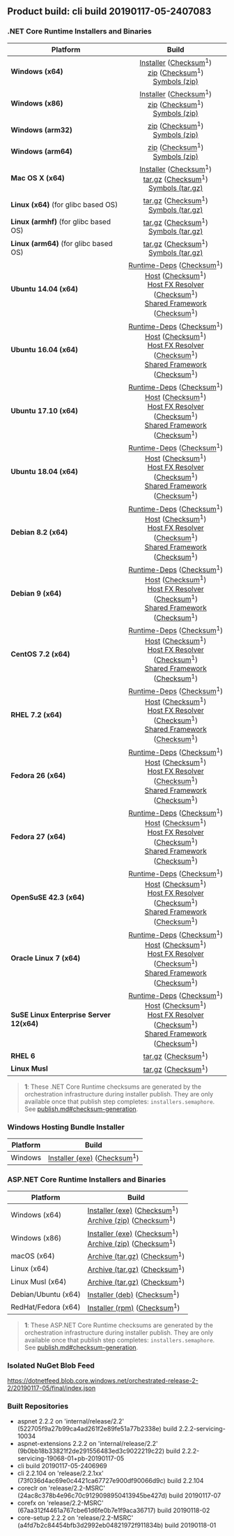 ## Product build: cli build 20190117-05-2407083

### .NET Core Runtime Installers and Binaries

| Platform | Build |
|---------|:----------:|
| **Windows (x64)**                         | [Installer][win-x64-installer] ([Checksum][win-x64-installer-checksum]<sup>1</sup>)<br>[zip][win-x64-zip]   ([Checksum][win-x64-zip-checksum]<sup>1</sup>)<br>[Symbols (zip)][win-x64-symbols-zip]   |
| **Windows (x86)**                         | [Installer][win-x86-installer] ([Checksum][win-x86-installer-checksum]<sup>1</sup>)<br>[zip][win-x86-zip]   ([Checksum][win-x86-zip-checksum]<sup>1</sup>)<br>[Symbols (zip)][win-x86-symbols-zip]   |
| **Windows (arm32)**                       |                                                                                        [zip][win-arm-zip]   ([Checksum][win-arm-zip-checksum]<sup>1</sup>)<br>[Symbols (zip)][win-arm-symbols-zip]   |
| **Windows (arm64)**                       |                                                                                        [zip][win-arm64-zip] ([Checksum][win-arm64-zip-checksum]<sup>1</sup>)<br>[Symbols (zip)][win-arm64-symbols-zip] |
| **Mac OS X (x64)**                        | [Installer][osx-installer] ([Checksum][osx-installer-checksum]<sup>1</sup>)<br>[tar.gz][osx-targz]          ([Checksum][osx-targz-checksum]<sup>1</sup>)<br>[Symbols (tar.gz)][osx-symbols-targz]       |
| **Linux (x64)** (for glibc based OS)      |                                                                                        [tar.gz][linux-x64-targz] ([Checksum][linux-x64-targz-checksum]<sup>1</sup>)<br>[Symbols (tar.gz)][linux-x64-symbols-targz] |
| **Linux (armhf)** (for glibc based OS)    |                                                                                        [tar.gz][linux-arm-targz] ([Checksum][linux-arm-targz-checksum]<sup>1</sup>)<br>[Symbols (tar.gz)][linux-arm-symbols-targz] |
| **Linux (arm64)** (for glibc based OS)    |                                                                                        [tar.gz][linux-arm64-targz] ([Checksum][linux-arm64-targz-checksum]<sup>1</sup>)<br>[Symbols (tar.gz)][linux-arm64-symbols-targz] |
| **Ubuntu 14.04 (x64)**                    | [Runtime-Deps][ubuntu-14.04-runtime-deps] ([Checksum][ubuntu-14.04-runtime-deps-checksum]<sup>1</sup>)<br>[Host][deb-package-host] ([Checksum][deb-package-host-checksum]<sup>1</sup>)<br>[Host FX Resolver][deb-package-hostfxr] ([Checksum][deb-package-hostfxr-checksum]<sup>1</sup>)<br>[Shared Framework][deb-package-sharedfx] ([Checksum][deb-package-sharedfx-checksum]<sup>1</sup>)<br> |
| **Ubuntu 16.04 (x64)**                    | [Runtime-Deps][ubuntu-16.04-runtime-deps] ([Checksum][ubuntu-16.04-runtime-deps-checksum]<sup>1</sup>)<br>[Host][deb-package-host] ([Checksum][deb-package-host-checksum]<sup>1</sup>)<br>[Host FX Resolver][deb-package-hostfxr] ([Checksum][deb-package-hostfxr-checksum]<sup>1</sup>)<br>[Shared Framework][deb-package-sharedfx] ([Checksum][deb-package-sharedfx-checksum]<sup>1</sup>)<br> |
| **Ubuntu 17.10 (x64)**                    | [Runtime-Deps][ubuntu-17.10-runtime-deps] ([Checksum][ubuntu-17.10-runtime-deps-checksum]<sup>1</sup>)<br>[Host][deb-package-host] ([Checksum][deb-package-host-checksum]<sup>1</sup>)<br>[Host FX Resolver][deb-package-hostfxr] ([Checksum][deb-package-hostfxr-checksum]<sup>1</sup>)<br>[Shared Framework][deb-package-sharedfx] ([Checksum][deb-package-sharedfx-checksum]<sup>1</sup>)<br> |
| **Ubuntu 18.04 (x64)**                    | [Runtime-Deps][ubuntu-18.04-runtime-deps] ([Checksum][ubuntu-18.04-runtime-deps-checksum]<sup>1</sup>)<br>[Host][deb-package-host] ([Checksum][deb-package-host-checksum]<sup>1</sup>)<br>[Host FX Resolver][deb-package-hostfxr] ([Checksum][deb-package-hostfxr-checksum]<sup>1</sup>)<br>[Shared Framework][deb-package-sharedfx] ([Checksum][deb-package-sharedfx-checksum]<sup>1</sup>)<br> |
| **Debian 8.2 (x64)**                      | [Runtime-Deps][debian-8.2-runtime-deps]   ([Checksum][debian-8.2-runtime-deps-checksum]<sup>1</sup>)<br>[Host][deb-package-host] ([Checksum][deb-package-host-checksum]<sup>1</sup>)<br>[Host FX Resolver][deb-package-hostfxr] ([Checksum][deb-package-hostfxr-checksum]<sup>1</sup>)<br>[Shared Framework][deb-package-sharedfx] ([Checksum][deb-package-sharedfx-checksum]<sup>1</sup>)<br> |
| **Debian 9 (x64)**                        | [Runtime-Deps][debian-9-runtime-deps]     ([Checksum][debian-9-runtime-deps-checksum]<sup>1</sup>)<br>[Host][deb-package-host] ([Checksum][deb-package-host-checksum]<sup>1</sup>)<br>[Host FX Resolver][deb-package-hostfxr] ([Checksum][deb-package-hostfxr-checksum]<sup>1</sup>)<br>[Shared Framework][deb-package-sharedfx] ([Checksum][deb-package-sharedfx-checksum]<sup>1</sup>)<br> |
| **CentOS 7.2 (x64)**                      | [Runtime-Deps][centos-7-runtime-deps]      ([Checksum][centos-7-runtime-deps-checksum]<sup>1</sup>)<br>[Host][rpm-package-host] ([Checksum][rpm-package-host-checksum]<sup>1</sup>)<br>[Host FX Resolver][rpm-package-hostfxr]       ([Checksum][rpm-package-hostfxr-checksum]<sup>1</sup>)<br>[Shared Framework][rpm-package-sharedfx]       ([Checksum][rpm-package-sharedfx-checksum]<sup>1</sup>)<br> |
| **RHEL 7.2 (x64)**                        | [Runtime-Deps][rhel-7-runtime-deps]        ([Checksum][rhel-7-runtime-deps-checksum]<sup>1</sup>)<br>[Host][rpm-package-host] ([Checksum][rpm-package-host-checksum]<sup>1</sup>)<br>[Host FX Resolver][rpm-package-hostfxr]       ([Checksum][rpm-package-hostfxr-checksum]<sup>1</sup>)<br>[Shared Framework][rpm-package-sharedfx]       ([Checksum][rpm-package-sharedfx-checksum]<sup>1</sup>)<br> |
| **Fedora 26 (x64)**                       | [Runtime-Deps][fedora-26-runtime-deps]     ([Checksum][fedora-26-runtime-deps-checksum]<sup>1</sup>)<br>[Host][rpm-package-host] ([Checksum][rpm-package-host-checksum]<sup>1</sup>)<br>[Host FX Resolver][rpm-package-hostfxr]       ([Checksum][rpm-package-hostfxr-checksum]<sup>1</sup>)<br>[Shared Framework][rpm-package-sharedfx]       ([Checksum][rpm-package-sharedfx-checksum]<sup>1</sup>)<br> |
| **Fedora 27 (x64)**                       | [Runtime-Deps][fedora-27-runtime-deps]     ([Checksum][fedora-27-runtime-deps-checksum]<sup>1</sup>)<br>[Host][rpm-package-host] ([Checksum][rpm-package-host-checksum]<sup>1</sup>)<br>[Host FX Resolver][rpm-package-hostfxr]       ([Checksum][rpm-package-hostfxr-checksum]<sup>1</sup>)<br>[Shared Framework][rpm-package-sharedfx]       ([Checksum][rpm-package-sharedfx-checksum]<sup>1</sup>)<br> |
| **OpenSuSE 42.3 (x64)**                   | [Runtime-Deps][opensuse-42-runtime-deps]  ([Checksum][opensuse-42-runtime-deps-checksum]<sup>1</sup>)<br>[Host][rpm-package-host] ([Checksum][rpm-package-host-checksum]<sup>1</sup>)<br>[Host FX Resolver][rpm-package-hostfxr]       ([Checksum][rpm-package-hostfxr-checksum]<sup>1</sup>)<br>[Shared Framework][rpm-package-sharedfx]       ([Checksum][rpm-package-sharedfx-checksum]<sup>1</sup>)<br> |
| **Oracle Linux 7 (x64)**                  | [Runtime-Deps][oraclelinux-7-runtime-deps] ([Checksum][oraclelinux-7-runtime-deps-checksum]<sup>1</sup>)<br>[Host][rpm-package-host] ([Checksum][rpm-package-host-checksum]<sup>1</sup>)<br>[Host FX Resolver][rpm-package-hostfxr]       ([Checksum][rpm-package-hostfxr-checksum]<sup>1</sup>)<br>[Shared Framework][rpm-package-sharedfx]       ([Checksum][rpm-package-sharedfx-checksum]<sup>1</sup>)<br> |
| **SuSE Linux Enterprise Server 12(x64)**  | [Runtime-Deps][sles-12-runtime-deps] ([Checksum][sles-12-runtime-deps-checksum]<sup>1</sup>)<br>[Host][rpm-package-host] ([Checksum][rpm-package-host-checksum]<sup>1</sup>)<br>[Host FX Resolver][rpm-package-hostfxr]       ([Checksum][rpm-package-hostfxr-checksum]<sup>1</sup>)<br>[Shared Framework][rpm-package-sharedfx]       ([Checksum][rpm-package-sharedfx-checksum]<sup>1</sup>)<br> |
| **RHEL 6**                                |                                                                                        [tar.gz][rhel-6-targz]                    ([Checksum][rhel-6-targz-checksum]<sup>1</sup>)|
| **Linux Musl**                            |                                                                                        [tar.gz][musl-x64-targz]                ([Checksum][musl-x64-targz-checksum]<sup>1</sup>)|

[win-x64-installer]: https://dotnetfeed.blob.core.windows.net/orchestrated-release-2-2/20190117-05/final/assets/Runtime/2.2.2/dotnet-runtime-2.2.2-win-x64.exe
[win-x64-installer-checksum]: https://dotnetclichecksums.blob.core.windows.net/dotnet/Runtime/2.2.2/dotnet-runtime-2.2.2-win-x64.exe.sha512
[win-x64-zip]: https://dotnetfeed.blob.core.windows.net/orchestrated-release-2-2/20190117-05/final/assets/Runtime/2.2.2/dotnet-runtime-2.2.2-win-x64.zip
[win-x64-zip-checksum]: https://dotnetclichecksums.blob.core.windows.net/dotnet/Runtime/2.2.2/dotnet-runtime-2.2.2-win-x64.zip.sha512
[win-x64-symbols-zip]: https://dotnetfeed.blob.core.windows.net/orchestrated-release-2-2/20190117-05/final/assets/Runtime/2.2.2/dotnet-runtime-symbols-2.2.2-win-x64.zip

[win-x86-installer]: https://dotnetfeed.blob.core.windows.net/orchestrated-release-2-2/20190117-05/final/assets/Runtime/2.2.2/dotnet-runtime-2.2.2-win-x86.exe
[win-x86-installer-checksum]: https://dotnetclichecksums.blob.core.windows.net/dotnet/Runtime/2.2.2/dotnet-runtime-2.2.2-win-x86.exe.sha512
[win-x86-zip]: https://dotnetfeed.blob.core.windows.net/orchestrated-release-2-2/20190117-05/final/assets/Runtime/2.2.2/dotnet-runtime-2.2.2-win-x86.zip
[win-x86-zip-checksum]: https://dotnetclichecksums.blob.core.windows.net/dotnet/Runtime/2.2.2/dotnet-runtime-2.2.2-win-x86.zip.sha512
[win-x86-symbols-zip]: https://dotnetfeed.blob.core.windows.net/orchestrated-release-2-2/20190117-05/final/assets/Runtime/2.2.2/dotnet-runtime-symbols-2.2.2-win-x86.zip

[win-arm-zip]: https://dotnetfeed.blob.core.windows.net/orchestrated-release-2-2/20190117-05/final/assets/Runtime/2.2.2/dotnet-runtime-2.2.2-win-arm.zip
[win-arm-zip-checksum]: https://dotnetclichecksums.blob.core.windows.net/dotnet/Runtime/2.2.2/dotnet-runtime-2.2.2-win-arm.zip.sha512
[win-arm-symbols-zip]: https://dotnetfeed.blob.core.windows.net/orchestrated-release-2-2/20190117-05/final/assets/Runtime/2.2.2/dotnet-runtime-symbols-2.2.2-win-arm.zip

[win-arm64-zip]: https://dotnetfeed.blob.core.windows.net/orchestrated-release-2-2/20190117-05/final/assets/Runtime/2.2.2/dotnet-runtime-2.2.2-win-arm64.zip
[win-arm64-zip-checksum]: https://dotnetclichecksums.blob.core.windows.net/dotnet/Runtime/2.2.2/dotnet-runtime-2.2.2-win-arm64.zip.sha512
[win-arm64-symbols-zip]: https://dotnetfeed.blob.core.windows.net/orchestrated-release-2-2/20190117-05/final/assets/Runtime/2.2.2/dotnet-runtime-symbols-2.2.2-win-arm64.zip

[osx-installer]: https://dotnetfeed.blob.core.windows.net/orchestrated-release-2-2/20190117-05/final/assets/Runtime/2.2.2/dotnet-runtime-2.2.2-osx-x64.pkg
[osx-installer-checksum]: https://dotnetclichecksums.blob.core.windows.net/dotnet/Runtime/2.2.2/dotnet-runtime-2.2.2-osx-x64.pkg.sha512
[osx-targz]: https://dotnetfeed.blob.core.windows.net/orchestrated-release-2-2/20190117-05/final/assets/Runtime/2.2.2/dotnet-runtime-2.2.2-osx-x64.tar.gz
[osx-targz-checksum]: https://dotnetclichecksums.blob.core.windows.net/dotnet/Runtime/2.2.2/dotnet-runtime-2.2.2-osx-x64.tar.gz.sha512
[osx-symbols-targz]: https://dotnetfeed.blob.core.windows.net/orchestrated-release-2-2/20190117-05/final/assets/Runtime/2.2.2/dotnet-runtime-symbols-2.2.2-osx-x64.tar.gz

[linux-x64-targz]: https://dotnetfeed.blob.core.windows.net/orchestrated-release-2-2/20190117-05/final/assets/Runtime/2.2.2/dotnet-runtime-2.2.2-linux-x64.tar.gz
[linux-x64-targz-checksum]: https://dotnetclichecksums.blob.core.windows.net/dotnet/Runtime/2.2.2/dotnet-runtime-2.2.2-linux-x64.tar.gz.sha512
[linux-x64-symbols-targz]: https://dotnetfeed.blob.core.windows.net/orchestrated-release-2-2/20190117-05/final/assets/Runtime/2.2.2/dotnet-runtime-symbols-2.2.2-linux-x64.tar.gz
[linux-arm-targz]: https://dotnetfeed.blob.core.windows.net/orchestrated-release-2-2/20190117-05/final/assets/Runtime/2.2.2/dotnet-runtime-2.2.2-linux-arm.tar.gz
[linux-arm-targz-checksum]: https://dotnetclichecksums.blob.core.windows.net/dotnet/Runtime/2.2.2/dotnet-runtime-2.2.2-linux-arm.tar.gz.sha512
[linux-arm-symbols-targz]: https://dotnetfeed.blob.core.windows.net/orchestrated-release-2-2/20190117-05/final/assets/Runtime/2.2.2/dotnet-runtime-symbols-2.2.2-linux-arm.tar.gz
[linux-arm64-targz]: https://dotnetfeed.blob.core.windows.net/orchestrated-release-2-2/20190117-05/final/assets/Runtime/2.2.2/dotnet-runtime-2.2.2-linux-arm64.tar.gz
[linux-arm64-targz-checksum]: https://dotnetclichecksums.blob.core.windows.net/dotnet/Runtime/2.2.2/dotnet-runtime-2.2.2-linux-arm64.tar.gz.sha512
[linux-arm64-symbols-targz]: https://dotnetfeed.blob.core.windows.net/orchestrated-release-2-2/20190117-05/final/assets/Runtime/2.2.2/dotnet-runtime-symbols-2.2.2-linux-arm64.tar.gz

[ubuntu-14.04-runtime-deps]: https://dotnetfeed.blob.core.windows.net/orchestrated-release-2-2/20190117-05/final/assets/Runtime/2.2.2/dotnet-runtime-deps-2.2.2-ubuntu.14.04-x64.deb
[ubuntu-14.04-runtime-deps-checksum]: https://dotnetclichecksums.blob.core.windows.net/dotnet/Runtime/2.2.2/dotnet-runtime-deps-2.2.2-ubuntu.14.04-x64.deb.sha512

[ubuntu-16.04-runtime-deps]: https://dotnetfeed.blob.core.windows.net/orchestrated-release-2-2/20190117-05/final/assets/Runtime/2.2.2/dotnet-runtime-deps-2.2.2-ubuntu.16.04-x64.deb
[ubuntu-16.04-runtime-deps-checksum]: https://dotnetclichecksums.blob.core.windows.net/dotnet/Runtime/2.2.2/dotnet-runtime-deps-2.2.2-ubuntu.16.04-x64.deb.sha512

[ubuntu-17.10-runtime-deps]: https://dotnetfeed.blob.core.windows.net/orchestrated-release-2-2/20190117-05/final/assets/Runtime/2.2.2/dotnet-runtime-deps-2.2.2-ubuntu.17.10-x64.deb
[ubuntu-17.10-runtime-deps-checksum]: https://dotnetclichecksums.blob.core.windows.net/dotnet/Runtime/2.2.2/dotnet-runtime-deps-2.2.2-ubuntu.17.10-x64.deb.sha512

[ubuntu-18.04-runtime-deps]: https://dotnetfeed.blob.core.windows.net/orchestrated-release-2-2/20190117-05/final/assets/Runtime/2.2.2/dotnet-runtime-deps-2.2.2-ubuntu.18.04-x64.deb
[ubuntu-18.04-runtime-deps-checksum]: https://dotnetclichecksums.blob.core.windows.net/dotnet/Runtime/2.2.2/dotnet-runtime-deps-2.2.2-ubuntu.18.04-x64.deb.sha512

[debian-8.2-runtime-deps]: https://dotnetfeed.blob.core.windows.net/orchestrated-release-2-2/20190117-05/final/assets/Runtime/2.2.2/dotnet-runtime-deps-2.2.2-debian.8-x64.deb
[debian-8.2-runtime-deps-checksum]: https://dotnetclichecksums.blob.core.windows.net/dotnet/Runtime/2.2.2/dotnet-runtime-deps-2.2.2-debian.8-x64.deb.sha512

[debian-9-runtime-deps]: https://dotnetfeed.blob.core.windows.net/orchestrated-release-2-2/20190117-05/final/assets/Runtime/2.2.2/dotnet-runtime-deps-2.2.2-debian.9-x64.deb
[debian-9-runtime-deps-checksum]: https://dotnetclichecksums.blob.core.windows.net/dotnet/Runtime/2.2.2/dotnet-runtime-deps-2.2.2-debian.9-x64.deb.sha512

[centos-7-runtime-deps]: https://dotnetfeed.blob.core.windows.net/orchestrated-release-2-2/20190117-05/final/assets/Runtime/2.2.2/dotnet-runtime-deps-2.2.2-centos.7-x64.rpm
[centos-7-runtime-deps-checksum]: https://dotnetclichecksums.blob.core.windows.net/dotnet/Runtime/2.2.2/dotnet-runtime-deps-2.2.2-centos.7-x64.rpm.sha512

[rhel-7-runtime-deps]: https://dotnetfeed.blob.core.windows.net/orchestrated-release-2-2/20190117-05/final/assets/Runtime/2.2.2/dotnet-runtime-deps-2.2.2-rhel.7-x64.rpm
[rhel-7-runtime-deps-checksum]: https://dotnetclichecksums.blob.core.windows.net/dotnet/Runtime/2.2.2/dotnet-runtime-deps-2.2.2-rhel.7-x64.rpm.sha512

[fedora-26-runtime-deps]: https://dotnetfeed.blob.core.windows.net/orchestrated-release-2-2/20190117-05/final/assets/Runtime/2.2.2/dotnet-runtime-deps-2.2.2-fedora.26-x64.rpm
[fedora-26-runtime-deps-checksum]: https://dotnetclichecksums.blob.core.windows.net/dotnet/Runtime/2.2.2/dotnet-runtime-deps-2.2.2-fedora.26-x64.rpm.sha512

[fedora-27-runtime-deps]: https://dotnetfeed.blob.core.windows.net/orchestrated-release-2-2/20190117-05/final/assets/Runtime/2.2.2/dotnet-runtime-deps-2.2.2-fedora.27-x64.rpm
[fedora-27-runtime-deps-checksum]: https://dotnetclichecksums.blob.core.windows.net/dotnet/Runtime/2.2.2/dotnet-runtime-deps-2.2.2-fedora.27-x64.rpm.sha512

[opensuse-42-runtime-deps]: https://dotnetfeed.blob.core.windows.net/orchestrated-release-2-2/20190117-05/final/assets/Runtime/2.2.2/dotnet-runtime-deps-2.2.2-opensuse.42-x64.rpm
[opensuse-42-runtime-deps-checksum]: https://dotnetclichecksums.blob.core.windows.net/dotnet/Runtime/2.2.2/dotnet-runtime-deps-2.2.2-opensuse.42-x64.rpm.sha512

[oraclelinux-7-runtime-deps]: https://dotnetfeed.blob.core.windows.net/orchestrated-release-2-2/20190117-05/final/assets/Runtime/2.2.2/dotnet-runtime-deps-2.2.2-oraclelinux.7-x64.rpm
[oraclelinux-7-runtime-deps-checksum]: https://dotnetclichecksums.blob.core.windows.net/dotnet/Runtime/2.2.2/dotnet-runtime-deps-2.2.2-oraclelinux.7-x64.rpm.sha512

[sles-12-runtime-deps]: https://dotnetfeed.blob.core.windows.net/orchestrated-release-2-2/20190117-05/final/assets/Runtime/2.2.2/dotnet-runtime-deps-2.2.2-sles.12-x64.rpm
[sles-12-runtime-deps-checksum]: https://dotnetclichecksums.blob.core.windows.net/dotnet/Runtime/2.2.2/dotnet-runtime-deps-2.2.2-sles.12-x64.rpm.sha512

[deb-package-host]: https://dotnetfeed.blob.core.windows.net/orchestrated-release-2-2/20190117-05/final/assets/Runtime/2.2.2/dotnet-host-2.2.2-x64.deb
[deb-package-host-checksum]: https://dotnetclichecksums.blob.core.windows.net/dotnet/Runtime/2.2.2/dotnet-host-2.2.2-x64.deb.sha512
[deb-package-hostfxr]: https://dotnetfeed.blob.core.windows.net/orchestrated-release-2-2/20190117-05/final/assets/Runtime/2.2.2/dotnet-hostfxr-2.2.2-x64.deb
[deb-package-hostfxr-checksum]: https://dotnetclichecksums.blob.core.windows.net/dotnet/Runtime/2.2.2/dotnet-hostfxr-2.2.2-x64.deb.sha512
[deb-package-sharedfx]: https://dotnetfeed.blob.core.windows.net/orchestrated-release-2-2/20190117-05/final/assets/Runtime/2.2.2/dotnet-runtime-2.2.2-x64.deb
[deb-package-sharedfx-checksum]: https://dotnetclichecksums.blob.core.windows.net/dotnet/Runtime/2.2.2/dotnet-runtime-2.2.2-x64.deb.sha512

[rpm-package-host]: https://dotnetfeed.blob.core.windows.net/orchestrated-release-2-2/20190117-05/final/assets/Runtime/2.2.2/dotnet-host-2.2.2-x64.rpm
[rpm-package-host-checksum]: https://dotnetclichecksums.blob.core.windows.net/dotnet/Runtime/2.2.2/dotnet-host-2.2.2-x64.rpm.sha512
[rpm-package-hostfxr]: https://dotnetfeed.blob.core.windows.net/orchestrated-release-2-2/20190117-05/final/assets/Runtime/2.2.2/dotnet-hostfxr-2.2.2-x64.rpm
[rpm-package-hostfxr-checksum]: https://dotnetclichecksums.blob.core.windows.net/dotnet/Runtime/2.2.2/dotnet-hostfxr-2.2.2-x64.rpm.sha512
[rpm-package-sharedfx]: https://dotnetfeed.blob.core.windows.net/orchestrated-release-2-2/20190117-05/final/assets/Runtime/2.2.2/dotnet-runtime-2.2.2-x64.rpm
[rpm-package-sharedfx-checksum]: https://dotnetclichecksums.blob.core.windows.net/dotnet/Runtime/2.2.2/dotnet-runtime-2.2.2-x64.rpm.sha512

[rhel-6-targz]: https://dotnetfeed.blob.core.windows.net/orchestrated-release-2-2/20190117-05/final/assets/Runtime/2.2.2/dotnet-runtime-2.2.2-rhel.6-x64.tar.gz
[rhel-6-targz-checksum]: https://dotnetclichecksums.blob.core.windows.net/dotnet/Runtime/2.2.2/dotnet-runtime-2.2.2-rhel.6-x64.tar.gz.sha512

[musl-x64-targz]: https://dotnetfeed.blob.core.windows.net/orchestrated-release-2-2/20190117-05/final/assets/Runtime/2.2.2/dotnet-runtime-2.2.2-linux-musl-x64.tar.gz
[musl-x64-targz-checksum]: https://dotnetclichecksums.blob.core.windows.net/dotnet/Runtime/2.2.2/dotnet-runtime-2.2.2-linux-musl-x64.tar.gz.sha512

> **1**: These .NET Core Runtime checksums are generated by the orchestration infrastructure during installer publish. They are only available once that publish step completes: `installers.semaphore`. See [publish.md#checksum-generation](https://github.com/dotnet/core-eng/blob/master/Documentation/Orchestrated-Build/Api/publish.md#checksum-generation).


### Windows Hosting Bundle Installer

Platform              | Build
----------------------|---------------------
Windows               | [Installer (exe)][dotnet-hosting-win-exe] ([Checksum][dotnet-hosting-win-exe-checksum]<sup>1</sup>)

[dotnet-hosting-win-exe]: https://dotnetfeed.blob.core.windows.net/orchestrated-release-2-2/20190117-05/final/assets/aspnetcore/Runtime/2.2.2/dotnet-hosting-2.2.2-win.exe
[dotnet-hosting-win-exe-checksum]: https://dotnetclichecksums.blob.core.windows.net/dotnet/aspnetcore/Runtime/2.2.2/dotnet-hosting-2.2.2-win.exe.sha512


### ASP.NET Core Runtime Installers and Binaries

Platform              | Build
----------------------|---------------------
Windows (x64)         | [Installer (exe)][aspnetcore-win-x64-exe] ([Checksum][aspnetcore-win-x64-exe-checksum]<sup>1</sup>)<br>[Archive (zip)][aspnetcore-win-x64-zip] ([Checksum][aspnetcore-win-x64-zip-checksum]<sup>1</sup>)
Windows (x86)         | [Installer (exe)][aspnetcore-win-x86-exe] ([Checksum][aspnetcore-win-x86-exe-checksum]<sup>1</sup>)<br>[Archive (zip)][aspnetcore-win-x86-zip] ([Checksum][aspnetcore-win-x86-zip-checksum]<sup>1</sup>)
macOS (x64)           | [Archive (tar.gz)][aspnetcore-osx-x64-tar] ([Checksum][aspnetcore-osx-x64-tar-checksum]<sup>1</sup>)
Linux (x64)           | [Archive (tar.gz)][aspnetcore-linux-x64-tar] ([Checksum][aspnetcore-linux-x64-tar-checksum]<sup>1</sup>)
Linux Musl (x64)      | [Archive (tar.gz)][aspnetcore-linux-musl-x64-tar] ([Checksum][aspnetcore-linux-musl-x64-tar-checksum]<sup>1</sup>)
Debian/Ubuntu (x64)   | [Installer (deb)][aspnetcore-debian-x64-deb] ([Checksum][aspnetcore-debian-x64-deb-checksum]<sup>1</sup>)
RedHat/Fedora (x64)   | [Installer (rpm)][aspnetcore-redhat-x64-rpm] ([Checksum][aspnetcore-redhat-x64-rpm-checksum]<sup>1</sup>)

[aspnetcore-win-x64-zip]: https://dotnetfeed.blob.core.windows.net/orchestrated-release-2-2/20190117-05/final/assets/aspnetcore/Runtime/2.2.2/aspnetcore-runtime-2.2.2-win-x64.zip
[aspnetcore-win-x64-zip-checksum]: https://dotnetclichecksums.blob.core.windows.net/dotnet/aspnetcore/Runtime/2.2.2/aspnetcore-runtime-2.2.2-win-x64.zip.sha512
[aspnetcore-win-x64-exe]: https://dotnetfeed.blob.core.windows.net/orchestrated-release-2-2/20190117-05/final/assets/aspnetcore/Runtime/2.2.2/aspnetcore-runtime-2.2.2-win-x64.exe
[aspnetcore-win-x64-exe-checksum]: https://dotnetclichecksums.blob.core.windows.net/dotnet/aspnetcore/Runtime/2.2.2/aspnetcore-runtime-2.2.2-win-x64.exe.sha512

[aspnetcore-win-x86-zip]: https://dotnetfeed.blob.core.windows.net/orchestrated-release-2-2/20190117-05/final/assets/aspnetcore/Runtime/2.2.2/aspnetcore-runtime-2.2.2-win-x86.zip
[aspnetcore-win-x86-zip-checksum]: https://dotnetclichecksums.blob.core.windows.net/dotnet/aspnetcore/Runtime/2.2.2/aspnetcore-runtime-2.2.2-win-x86.zip.sha512
[aspnetcore-win-x86-exe]: https://dotnetfeed.blob.core.windows.net/orchestrated-release-2-2/20190117-05/final/assets/aspnetcore/Runtime/2.2.2/aspnetcore-runtime-2.2.2-win-x86.exe
[aspnetcore-win-x86-exe-checksum]: https://dotnetclichecksums.blob.core.windows.net/dotnet/aspnetcore/Runtime/2.2.2/aspnetcore-runtime-2.2.2-win-x86.exe.sha512

[aspnetcore-linux-x64-tar]: https://dotnetfeed.blob.core.windows.net/orchestrated-release-2-2/20190117-05/final/assets/aspnetcore/Runtime/2.2.2/aspnetcore-runtime-2.2.2-linux-x64.tar.gz
[aspnetcore-linux-x64-tar-checksum]: https://dotnetclichecksums.blob.core.windows.net/dotnet/aspnetcore/Runtime/2.2.2/aspnetcore-runtime-2.2.2-linux-x64.tar.gz.sha512

[aspnetcore-linux-musl-x64-tar]: https://dotnetfeed.blob.core.windows.net/orchestrated-release-2-2/20190117-05/final/assets/aspnetcore/Runtime/2.2.2/aspnetcore-runtime-2.2.2-linux-musl-x64.tar.gz
[aspnetcore-linux-musl-x64-tar-checksum]: https://dotnetclichecksums.blob.core.windows.net/dotnet/aspnetcore/Runtime/2.2.2/aspnetcore-runtime-2.2.2-linux-musl-x64.tar.gz.sha512

[aspnetcore-osx-x64-tar]: https://dotnetfeed.blob.core.windows.net/orchestrated-release-2-2/20190117-05/final/assets/aspnetcore/Runtime/2.2.2/aspnetcore-runtime-2.2.2-osx-x64.tar.gz
[aspnetcore-osx-x64-tar-checksum]: https://dotnetclichecksums.blob.core.windows.net/dotnet/aspnetcore/Runtime/2.2.2/aspnetcore-runtime-2.2.2-osx-x64.tar.gz.sha512

[aspnetcore-debian-x64-deb]: https://dotnetfeed.blob.core.windows.net/orchestrated-release-2-2/20190117-05/final/assets/aspnetcore/Runtime/2.2.2/aspnetcore-runtime-2.2.2-x64.deb
[aspnetcore-debian-x64-deb-checksum]: https://dotnetclichecksums.blob.core.windows.net/dotnet/aspnetcore/Runtime/2.2.2/aspnetcore-runtime-2.2.2-x64.deb.sha512

[aspnetcore-redhat-x64-rpm]: https://dotnetfeed.blob.core.windows.net/orchestrated-release-2-2/20190117-05/final/assets/aspnetcore/Runtime/2.2.2/aspnetcore-runtime-2.2.2-x64.rpm
[aspnetcore-redhat-x64-rpm-checksum]: https://dotnetclichecksums.blob.core.windows.net/dotnet/aspnetcore/Runtime/2.2.2/aspnetcore-runtime-2.2.2-x64.rpm.sha512

> **1**: These ASP.NET Core Runtime checksums are generated by the orchestration infrastructure during installer publish. They are only available once that publish step completes: `installers.semaphore`. See [publish.md#checksum-generation](https://github.com/dotnet/core-eng/blob/master/Documentation/Orchestrated-Build/Api/publish.md#checksum-generation).


### Isolated NuGet Blob Feed
https://dotnetfeed.blob.core.windows.net/orchestrated-release-2-2/20190117-05/final/index.json

### Built Repositories
 * aspnet 2.2.2 on 'internal/release/2.2' (522705f9a27b99ca4ad261f2e89fe51a77b2338e) build 2.2.2-servicing-10034
 * aspnet-extensions 2.2.2 on 'internal/release/2.2' (9b0bb18b33821f2de291556483ed3c9022219c22) build 2.2.2-servicing-19068-01+pb-20190117-05
 * cli build 20190117-05-2406969
 * cli 2.2.104 on 'release/2.2.1xx' (73f036d4ac69e0c4421ca67727e900df90066d9c) build 2.2.104
 * coreclr on 'release/2.2-MSRC' (24ac8c378b4e96c70c9129098950413945be427d) build 20190117-07
 * corefx on 'release/2.2-MSRC' (67aa312f4461a767cbe61d6fe0b7e1f9aca36717) build 20190118-02
 * core-setup 2.2.2 on 'release/2.2-MSRC' (a4fd7b2c84454bfb3d2992eb04821972f911834b) build 20190118-01
